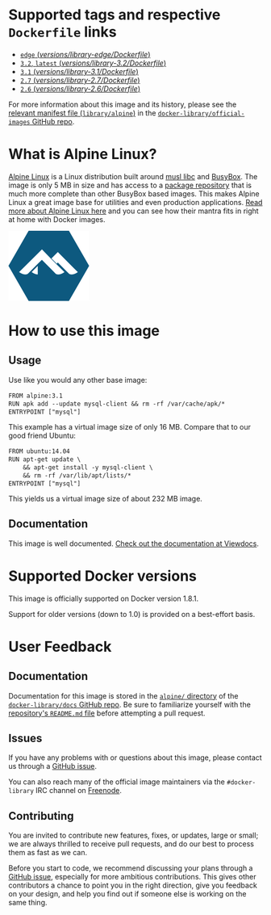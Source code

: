 # Supported tags and respective `Dockerfile` links

-	[`edge` (*versions/library-edge/Dockerfile*)](https://github.com/gliderlabs/docker-alpine/blob/30dffbd27c88623a061804f8d36f46991edf354f/versions/library-edge/Dockerfile)
-	[`3.2`, `latest` (*versions/library-3.2/Dockerfile*)](https://github.com/gliderlabs/docker-alpine/blob/f2e97b32d9d5a3378ceddf33d30623106517a3a8/versions/library-3.2/Dockerfile)
-	[`3.1` (*versions/library-3.1/Dockerfile*)](https://github.com/gliderlabs/docker-alpine/blob/c843254fc27384286fe6218815919a61cff74e83/versions/library-3.1/Dockerfile)
-	[`2.7` (*versions/library-2.7/Dockerfile*)](https://github.com/gliderlabs/docker-alpine/blob/b05051f894698f86133174ef1967ba9e4057ddf5/versions/library-2.7/Dockerfile)
-	[`2.6` (*versions/library-2.6/Dockerfile*)](https://github.com/gliderlabs/docker-alpine/blob/a4928ccda5c1c3e4555c361d938cf0d393d4da06/versions/library-2.6/Dockerfile)

For more information about this image and its history, please see the [relevant manifest file (`library/alpine`)](https://github.com/docker-library/official-images/blob/master/library/alpine) in the [`docker-library/official-images` GitHub repo](https://github.com/docker-library/official-images).

# What is Alpine Linux?

[Alpine Linux](http://alpinelinux.org/) is a Linux distribution built around [musl libc](http://www.musl-libc.org/) and [BusyBox](http://www.busybox.net/). The image is only 5 MB in size and has access to a [package repository](http://forum.alpinelinux.org/packages) that is much more complete than other BusyBox based images. This makes Alpine Linux a great image base for utilities and even production applications. [Read more about Alpine Linux here](https://www.alpinelinux.org/about/) and you can see how their mantra fits in right at home with Docker images.

![logo](https://raw.githubusercontent.com/docker-library/docs/master/alpine/logo.png)

# How to use this image

## Usage

Use like you would any other base image:

	FROM alpine:3.1
	RUN apk add --update mysql-client && rm -rf /var/cache/apk/*
	ENTRYPOINT ["mysql"]

This example has a virtual image size of only 16 MB. Compare that to our good friend Ubuntu:

	FROM ubuntu:14.04
	RUN apt-get update \
	    && apt-get install -y mysql-client \
	    && rm -rf /var/lib/apt/lists/*
	ENTRYPOINT ["mysql"]

This yields us a virtual image size of about 232 MB image.

## Documentation

This image is well documented. [Check out the documentation at Viewdocs](http://gliderlabs.viewdocs.io/docker-alpine).

# Supported Docker versions

This image is officially supported on Docker version 1.8.1.

Support for older versions (down to 1.0) is provided on a best-effort basis.

# User Feedback

## Documentation

Documentation for this image is stored in the [`alpine/` directory](https://github.com/docker-library/docs/tree/master/alpine) of the [`docker-library/docs` GitHub repo](https://github.com/docker-library/docs). Be sure to familiarize yourself with the [repository's `README.md` file](https://github.com/docker-library/docs/blob/master/README.md) before attempting a pull request.

## Issues

If you have any problems with or questions about this image, please contact us through a [GitHub issue](https://github.com/gliderlabs/docker-alpine/issues).

You can also reach many of the official image maintainers via the `#docker-library` IRC channel on [Freenode](https://freenode.net).

## Contributing

You are invited to contribute new features, fixes, or updates, large or small; we are always thrilled to receive pull requests, and do our best to process them as fast as we can.

Before you start to code, we recommend discussing your plans through a [GitHub issue](https://github.com/gliderlabs/docker-alpine/issues), especially for more ambitious contributions. This gives other contributors a chance to point you in the right direction, give you feedback on your design, and help you find out if someone else is working on the same thing.
